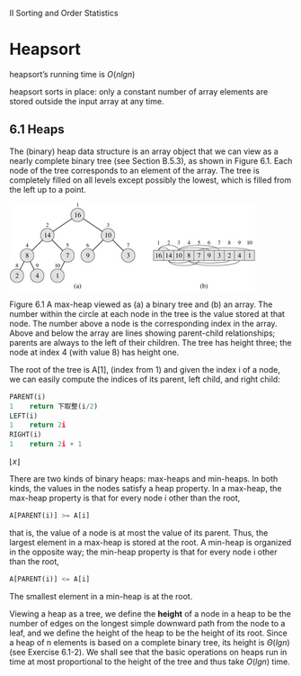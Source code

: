 II Sorting and Order Statistics  

# Heapsort 

heapsort’s running time is $O(nlgn)$  

heapsort sorts in place: only a constant number of array elements are stored outside the input array at any time.  

## 6.1 Heaps  

The (binary) heap data structure is an array object that we can view as a nearly complete binary tree (see Section B.5.3), as shown in Figure 6.1. Each node of the tree corresponds to an element of the array. The tree is completely filled on all levels except possibly the lowest, which is filled from the left up to a point.  

 ![sort_01](.\images\sort_01.png)

Figure 6.1 A max-heap viewed as (a) a binary tree and (b) an array. The number within the circle at each node in the tree is the value stored at that node. The number above a node is the corresponding index in the array. Above and below the array are lines showing parent-child relationships; parents are always to the left of their children. The tree has height three; the node at index 4 (with value 8) has height one.  

The root of the tree is A[1], (index from 1) and given the index i of a node, we can easily compute the indices of its parent, left child, and right child:  

```python
PARENT(i)
1    return 下取整(i/2)
LEFT(i)
1    return 2i
RIGHT(i)
1    return 2i + 1
```

$\lfloor x \rfloor$

There are two kinds of binary heaps: max-heaps and min-heaps. In both kinds, the values in the nodes satisfy a heap property. In a max-heap, the max-heap property is that for every node i other than the root,  

```python
A[PARENT(i)] >= A[i]
```

that is, the value of a node is at most the value of its parent. Thus, the largest element in a max-heap is stored at the root. A min-heap is organized in the opposite way; the min-heap property is that for every node i other than the root,  

```python
A[PARENT(i)] <= A[i]
```

The smallest element in a min-heap is at the root.  

Viewing a heap as a tree, we define the **height** of a node in a heap to be the number of edges on the longest simple downward path from the node to a leaf, and we define the height of the heap to be the height of its root.  Since a heap of n elements is based on a complete binary tree, its height is $\Theta(lgn)$ (see Exercise 6.1-2). We shall see that the basic operations on heaps run in time at most proportional to the height of the tree and thus take $O(lgn)$ time.   













